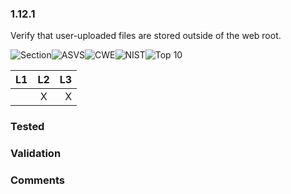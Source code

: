 ### 1.12.1 
Verify that user-uploaded files are stored outside of the web root.

![Section](https://img.shields.io/badge/V1-green.svg)![ASVS](https://img.shields.io/badge/ASVS-1.12.1-blue.svg)![CWE](https://img.shields.io/badge/CWE--red.svg)![NIST](https://img.shields.io/badge/NIST--important.svg)![Top 10](https://img.shields.io/badge/--lightgray.svg)

| L1| L2| L3|
| --|:--:|-:|
|  | X | X |

### Tested

### Validation

### Comments

        